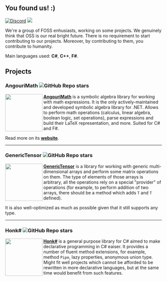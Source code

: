 ## You found us! :)

<a href="https://discord.gg/YWJEX7a"><img alt="Discord" src="https://badgen.net/discord/members/YWJEX7a?icon=discord&color=252&labelColor=474&label=Join+our+Discord!"></a>
<a href="https://angouri.org"><img src="https://img.shields.io/badge/website-angouri.org-blue"></a>

We're a group of FOSS enhusiasts, working on some projects. We genuinely think that OSS is our real bright future. There is no requirement to start contributing to our projects. Moreover, by contributing to them, you contribute to humanity.

Main languages used: **C#**, **C++**, **F#**.

## Projects

### AngouriMath ![GitHub Repo stars](https://img.shields.io/github/stars/asc-community/AngouriMath?style=social)

<img src="https://github.com/asc-community/AngouriMath/raw/master/.github/additional/readme/icon_white.png" width="120" align="left">

[**AngouriMath**](https://github.com/asc-community/AngouriMath) is a symbolic algebra library for working with math expressions. It is the only actively-maintained and developed symbolic algebra library for .NET. Allows to perform math operations (calculus, linear algebra, boolean logic, set operations), parse expressions and build their LaTeX representation, and more. Suited for C# and F#.

Read more on its [**website**](https://am.angouri.org/).

<hr>

### GenericTensor ![GitHub Repo stars](https://img.shields.io/github/stars/asc-community/GenericTensor?style=social)

<img src="https://github.com/asc-community/GenericTensor/raw/master/ico1.png" width="120" align="left">

[**GenericTensor**](https://github.com/asc-community/GenericTensor) is a library for working with generic multi-dimensional arrays and perform some matrix operations on them. The type of elements of those arrays is arbitrary, all the operations rely on a special "provider" of operations (for example, to perform addition of two arrays, there should be a method which adds `T` and `T` defined).

It is also well-optimized as much as possible given that it still supports any type.

<hr>

### Honk# ![GitHub Repo stars](https://img.shields.io/github/stars/WhiteBlackGoose/HonkSharp?style=social)

<img src="https://github.com/WhiteBlackGoose/HonkSharp/raw/main/HonkSharp/logo256.png" width="120" align="left">

[**Honk#**](https://github.com/WhiteBlackGoose/HonkSharp) is a general purpose library for C# aimed to make declarative programming in C# eaiser. It provides a number of fluent method extensions, for example, method `Pipe`, lazy properties, anonymous union type. Might fit well projects which cannot be afforded to be rewritten in more declarative languages, but at the same time would benefit from such features.
